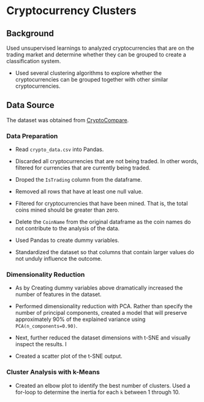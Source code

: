 # Cryptocurrency Clusters

## Background
 Used unsupervised learnings to analyzed cryptocurrencies that are on the trading market and determine whether they can be grouped to create a classification system.

* Used several clustering algorithms to explore whether the cryptocurrencies can be grouped together with other similar cryptocurrencies. 

## Data Source
The dataset was obtained from [CryptoCompare](https://min-api.cryptocompare.com/data/all/coinlist).

### Data Preparation

* Read `crypto_data.csv` into Pandas. 
* Discarded all cryptocurrencies that are not being traded. In other words, filtered for currencies that are currently being traded. 
* Droped the `IsTrading` column from the dataframe.

* Removed all rows that have at least one null value.

* Filtered for cryptocurrencies that have been mined. That is, the total coins mined should be greater than zero.

*  Delete the `CoinName` from the original dataframe as the coin names do not contribute to the analysis of the data.

* Used Pandas to create dummy variables. 

* Standardized the dataset so that columns that contain larger values do not unduly influence the outcome.

### Dimensionality Reduction

* As by Creating dummy variables above dramatically increased the number of features in the dataset. 
* Performed dimensionality reduction with PCA. Rather than specify the number of principal components, created a model that will preserve approximately 90% of the explained variance using `PCA(n_components=0.90)`.

* Next, further reduced the dataset dimensions with t-SNE and visually inspect the results. I
* Created a scatter plot of the t-SNE output. 

### Cluster Analysis with k-Means

* Created an elbow plot to identify the best number of clusters. Used a for-loop to determine the inertia for each `k` between 1 through 10. 

 
